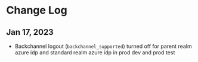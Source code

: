 # Change Log

## Jan 17, 2023

- Backchannel logout (`backchannel_supported`) turned off for parent realm azure idp and standard realm azure idp in prod dev and prod test

